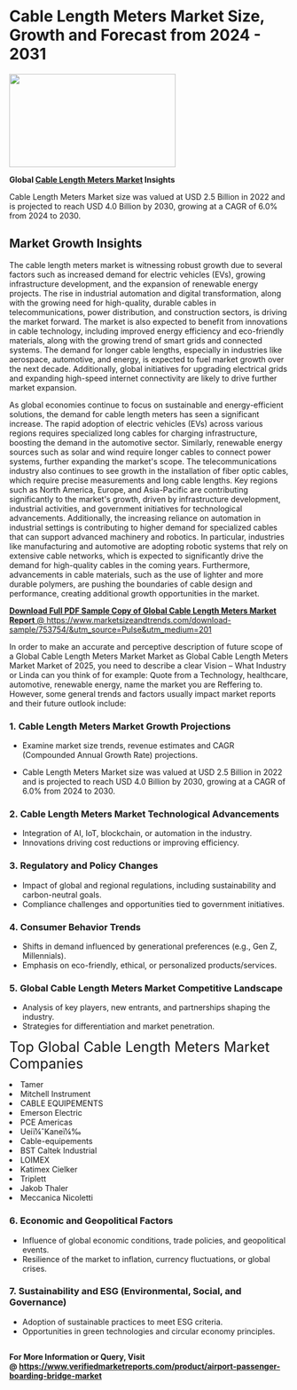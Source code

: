 <H1>Cable Length Meters Market Size, Growth and Forecast from 2024 - 2031</H1><img class="aligncenter size-medium wp-image-584254" src="https://thirdeyenews.in/wp-content/uploads/2024/09/Global-Market-Research-300x168.jpeg" alt="" width="300" height="168" /><p><strong>Global&nbsp;<a href="https://www.marketsizeandtrends.com/download-sample/753754/&amp;utm_source=Pulse&amp;utm_medium=201">Cable Length Meters Market</a> Insights</strong></p><p>Cable Length Meters Market size was valued at USD 2.5 Billion in 2022 and is projected to reach USD 4.0 Billion by 2030, growing at a CAGR of 6.0% from 2024 to 2030.</p><p><h2>Market Growth Insights</h2> <p>The cable length meters market is witnessing robust growth due to several factors such as increased demand for electric vehicles (EVs), growing infrastructure development, and the expansion of renewable energy projects. The rise in industrial automation and digital transformation, along with the growing need for high-quality, durable cables in telecommunications, power distribution, and construction sectors, is driving the market forward. The market is also expected to benefit from innovations in cable technology, including improved energy efficiency and eco-friendly materials, along with the growing trend of smart grids and connected systems. The demand for longer cable lengths, especially in industries like aerospace, automotive, and energy, is expected to fuel market growth over the next decade. Additionally, global initiatives for upgrading electrical grids and expanding high-speed internet connectivity are likely to drive further market expansion.</p> <p><a href="#"></a></p> <p>As global economies continue to focus on sustainable and energy-efficient solutions, the demand for cable length meters has seen a significant increase. The rapid adoption of electric vehicles (EVs) across various regions requires specialized long cables for charging infrastructure, boosting the demand in the automotive sector. Similarly, renewable energy sources such as solar and wind require longer cables to connect power systems, further expanding the market's scope. The telecommunications industry also continues to see growth in the installation of fiber optic cables, which require precise measurements and long cable lengths. Key regions such as North America, Europe, and Asia-Pacific are contributing significantly to the market's growth, driven by infrastructure development, industrial activities, and government initiatives for technological advancements. Additionally, the increasing reliance on automation in industrial settings is contributing to higher demand for specialized cables that can support advanced machinery and robotics. In particular, industries like manufacturing and automotive are adopting robotic systems that rely on extensive cable networks, which is expected to significantly drive the demand for high-quality cables in the coming years. Furthermore, advancements in cable materials, such as the use of lighter and more durable polymers, are pushing the boundaries of cable design and performance, creating additional growth opportunities in the market.</p> <p><a href="#"></p><p><span class=""><strong>Download Full PDF Sample Copy of Global Cable Length Meters Market Report</strong> @ <a href="https://www.marketsizeandtrends.com/download-sample/753754/&amp;utm_source=Pulse&amp;utm_medium=201" target="_blank">https://www.marketsizeandtrends.com/download-sample/753754/&amp;utm_source=Pulse&amp;utm_medium=201</a></span></p><p>In order to make an accurate and perceptive description of future scope of a Global&nbsp;Cable Length Meters Market Market as Global&nbsp;Cable Length Meters Market Market of 2025, you need to describe a clear Vision &ndash; What Industry or Linda can you think of for example: Quote from a Technology, healthcare, automotive, renewable energy, name the market you are Reffering to. However, some general trends and factors usually impact market reports and their future outlook include:</p><h3>1.&nbsp;<strong>Cable Length Meters Market Growth Projections</strong></h3><ul><li>Examine market size trends, revenue estimates and CAGR (Compounded Annual Growth Rate) projections.</li><li><p>Cable Length Meters Market size was valued at USD 2.5 Billion in 2022 and is projected to reach USD 4.0 Billion by 2030, growing at a CAGR of 6.0% from 2024 to 2030.</p></li></ul><h3>2.&nbsp;<strong>Cable Length Meters Market Technological Advancements</strong></h3><ul><li>Integration of AI, IoT, blockchain, or automation in the industry.</li><li>Innovations driving cost reductions or improving efficiency.</li></ul><h3>3.&nbsp;<strong>Regulatory and Policy Changes</strong></h3><ul><li>Impact of global and regional regulations, including sustainability and carbon-neutral goals.</li><li>Compliance challenges and opportunities tied to government initiatives.</li></ul><h3>4.&nbsp;<strong>Consumer Behavior Trends</strong></h3><ul><li>Shifts in demand influenced by generational preferences (e.g., Gen Z, Millennials).</li><li>Emphasis on eco-friendly, ethical, or personalized products/services.</li></ul><h3>5.&nbsp;<strong>Global Cable Length Meters Market Competitive Landscape</strong></h3><ul><li>Analysis of key players, new entrants, and partnerships shaping the industry.</li><li>Strategies for differentiation and market penetration.</li></ul><p data-pm-slice="1 1 []"><span style="color: inherit; font-family: inherit; font-size: 25px;">Top Global Cable Length Meters Market Companies</span></p><div class="" data-test-id=""><p><li>Tamer</li><li> Mitchell Instrument</li><li> CABLE EQUIPEMENTS</li><li> Emerson Electric</li><li> PCE Americas</li><li> Ueiï¼ˆKaneï¼‰</li><li> Cable-equipements</li><li> BST Caltek Industrial</li><li> LOIMEX</li><li> Katimex Cielker</li><li> Triplett</li><li> Jakob Thaler</li><li> Meccanica Nicoletti</li></p></div><h3>6.&nbsp;<strong>Economic and Geopolitical Factors</strong></h3><ul><li>Influence of global economic conditions, trade policies, and geopolitical events.</li><li>Resilience of the market to inflation, currency fluctuations, or global crises.</li></ul><h3>7.&nbsp;<strong>Sustainability and ESG (Environmental, Social, and Governance)</strong></h3><ul><li>Adoption of sustainable practices to meet ESG criteria.</li><li>Opportunities in green technologies and circular economy principles.</li></ul><h2><strong style="font-size: 14px;">For More Information or Query, Visit @&nbsp;</strong><a style="background-color: #ffffff; font-size: 14px;" href="https://www.marketsizeandtrends.com/report/cable-length-meters-market/" target="_blank">https://www.verifiedmarketreports.com/product/airport-passenger-boarding-bridge-market</a></h2>
